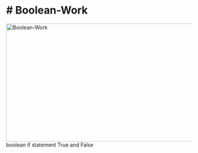 <h1># Boolean-Work</h1>
<img src="https://socialify.git.ci/alungilembuthuma/Boolean-Work/image?language=1&owner=1&name=1&stargazers=1&theme=Light" alt="Boolean-Work" width="640" height="320" />
boolean if statement True and False
